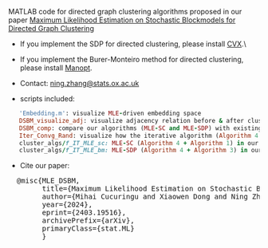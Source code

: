
MATLAB code for directed graph clustering algorithms proposed in our paper [Maximum Likelihood Estimation on Stochastic Blockmodels
for Directed Graph Clustering](http://arxiv.org/abs/2403.19516)

- If you implement the SDP for directed clustering, please install [CVX](https://cvxr.com/cvx/).\
- If you implement the Burer-Monteiro method for directed clustering, please install [Manopt](https://www.manopt.org/tutorial.html).

- Contact: ning.zhang@stats.ox.ac.uk

* scripts included:
```ruby
   'Embedding.m': visualize MLE-driven embedding space
   DSBM_visualize_adj: visualize adjacency relation before & after clustering on DSBM synthetic dataset
   DSBM_comp: compare our algorithms (MLE-SC and MLE-SDP) with existing directed clustering methods
   Iter_Convg_Rand: visualize how the iterative algorithm (Algorithm 4 in our paper) updates the DSBM parameters
   cluster_algs/f_IT_MLE_sc: MLE-SC (Algorithm 4 + Algorithm 1) in our paper
   cluster_algs/f_IT_MLE_bm: MLE-SDP (Algorithm 4 + Algorithm 3) in our paper (can replace Algorithm 3 with Algorithm 2 if you prefer using SDP solver)
```

* Cite our paper:
<pre>
  @misc{MLE_DSBM,
        title={Maximum Likelihood Estimation on Stochastic Blockmodels for Directed Graph Clustering}, 
        author={Mihai Cucuringu and Xiaowen Dong and Ning Zhang},
        year={2024},
        eprint={2403.19516},
        archivePrefix={arXiv},
        primaryClass={stat.ML}
        }
<pre>
